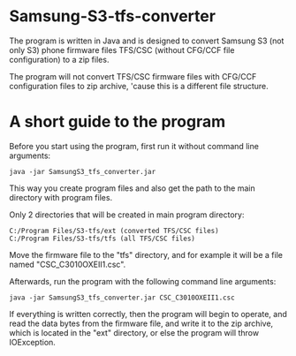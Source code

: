 # Samsung-S3-tfs-converter
The program is written in Java and is designed to convert Samsung S3 (not only S3) phone firmware files TFS/CSC (without CFG/CCF file configuration) to a zip files.

The program will not convert TFS/CSC firmware files with CFG/CCF configuration files to zip archive, 'cause this is a different file structure.

# A short guide to the program
Before you start using the program, first run it without command line arguments:
```
java -jar SamsungS3_tfs_converter.jar
```
This way you create program files and also get the path to the main directory with program files.

Only 2 directories that will be created in main program directory:
```
C:/Program Files/S3-tfs/ext (converted TFS/CSC files)
C:/Program Files/S3-tfs/tfs (all TFS/CSC files)
```

Move the firmware file to the "tfs" directory, and for example it will be a file named "CSC_C3010OXEII1.csc".

Afterwards, run the program with the following command line arguments:
```
java -jar SamsungS3_tfs_converter.jar CSC_C3010OXEII1.csc
```

If everything is written correctly, then the program will begin to operate, and read the data bytes from the firmware file, and write it to the zip archive, which is located in the "ext" directory, or else the program will throw IOException.
